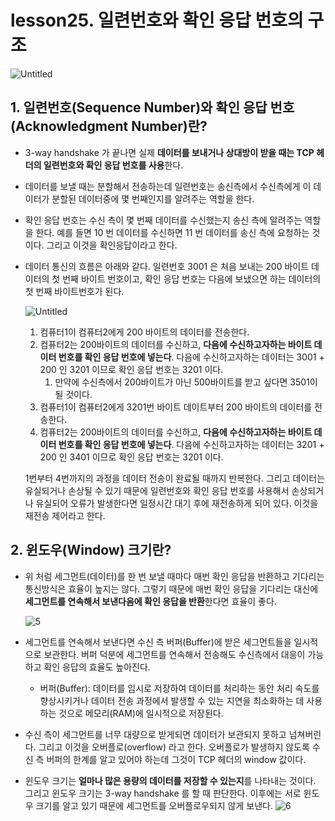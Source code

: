 # lesson25. 일련번호와 확인 응답 번호의 구조

![Untitled](https://user-images.githubusercontent.com/63203480/236835088-378984d1-b9ce-427b-a4e3-e2fc583e1a01.jpeg)

## 1. 일련번호(Sequence Number)와 확인 응답 번호(Acknowledgment Number)란?

- 3-way handshake 가 끝나면 실제 **데이터를 보내거나 상대방이 받을 때는 TCP 헤더의 일련번호와 확인 응답 번호를 사용**한다.
- 데이터를 보낼 때는 분할해서 전송하는데 일련번호는 송신측에서 수신측에게 이 데이터가 분할된 데이터중에 몇 번째인지를 알려주는 역할을 한다.
- 확인 응답 번호는 수신 측이 몇 번째 데이터를 수신했는지 송신 측에 알려주는 역할을 한다. 예를 들면 10 번 데이터를 수신하면 11 번 데이터를 송신 측에 요청하는 것이다. 그리고 이것을 확인응답이라고 한다.
- 데이터 통신의 흐름은 아래와 같다. 일련번호 3001 은 처음 보내는 200 바이트 데이터의 첫 번째 바이트 번호이고, 확인 응답 번호는 다음에 보냈으면 하는 데이터의 첫 번째 바이트번호가 된다.

  ![Untitled](https://user-images.githubusercontent.com/63203480/236835974-09e9525f-da4e-45b3-a1f1-0a5b2dc1508e.jpeg)

    1. 컴퓨터1이 컴퓨터2에게 200 바이트의 데이터를 전송한다.
    2. 컴퓨터2는 200바이트의 데이터를 수신하고, **다음에 수신하고자하는 바이트 데이터 번호를 확인 응답 번호에 넣는다**. 다음에 수신하고자하는 데이터는 3001 + 200 인 3201 이므로 확인 응답 번호는 3201 이다.
        1. 만약에 수신측에서 200바이트가 아닌 500바이트를 받고 싶다면 3501이 될 것이다.
    3. 컴퓨터1이 컴퓨터2에게 3201번 바이트 데이트부터 200 바이트의 데이터를 전송한다.
    4. 컴퓨터2는 200바이트의 데이터를 수신하고, **다음에 수신하고자하는 바이트 데이터 번호를 확인 응답 번호에 넣는다**. 다음에 수신하고자하는 데이터는 3201 + 200 인 3401 이므로 확인 응답 번호는 3201 이다.

  1번부터 4번까지의 과정을 데이터 전송이 완료될 때까지 반복한다. 그리고 데이터는 유실되거나 손상될 수 있기 때문에 일련번호와 확인 응답 번호를 사용해서 손상되거나 유실되어 오류가 발생한다면 일정시간 대기 후에 재전송하게 되어 있다. 이것을 재전송 제어라고 한다.


## 2. 윈도우(Window) 크기란?

- 위 처럼 세그먼트(데이터)를 한 번 보낼 때마다 매번 확인 응답을 반환하고 기다리는 통신방식은 효율이 높지는 않다. 그렇기 때문에 매번 확인 응답을 기다리는 대신에 **세그먼트를 연속해서 보낸다음에 확인 응답을 반환**한다면 효율이 좋다.

  ![5](https://user-images.githubusercontent.com/63203480/236836062-a0662c98-3918-4f60-a48d-4d94c47e15a6.jpeg)

- 세그먼트를 연속해서 보낸다면 수신 측 버퍼(Buffer)에 받은 세그먼트들을 일시적으로 보관한다. 버퍼 덕분에 세그먼트를 연속해서 전송해도 수신측에서 대응이 가능하고 확인 응답의 효율도 높아진다.
    - 버퍼(Buffer): 데이터를 임시로 저장하여 데이터를 처리하는 동안 처리 속도를 향상시키거나 데이터 전송 과정에서 발생할 수 있는 지연을 최소화하는 데 사용하는 것으로 메모리(RAM)에 일시적으로 저장된다.
- 수신 측이 세그먼트를 너무 대량으로 받게되면 데이터가 보관되지 못하고 넘쳐버린다. 그리고 이것을 오버플로(overflow) 라고 한다. 오버플로가 발생하지 않도록 수신 측 버퍼의 한계를 알고 있어야 하는데 그것이 TCP 헤더의 window 값이다.
- 윈도우 크기는 **얼마나 많은 용량의 데이터를 저장할 수 있는지**를 나타내는 것이다. 그리고 윈도우 크기는 3-way handshake 를 할 때 판단한다. 이후에는 서로 윈도우 크기를 알고 있기 때문에 세그먼트를 오버플로우되지 않게 보낸다.
  ![6](https://user-images.githubusercontent.com/63203480/236836113-ae0f4790-baec-4748-8c0c-48dcb4dac264.png)
